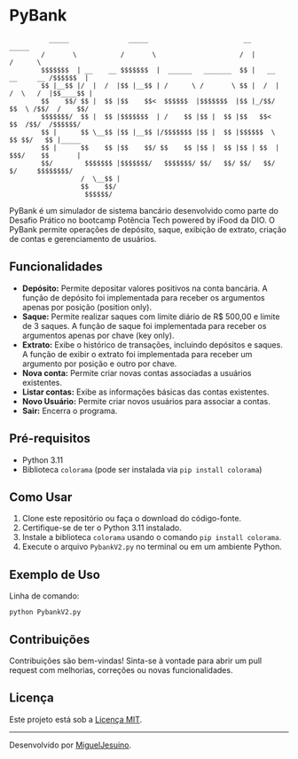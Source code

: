 # PyBank
			  _____               _____                        __                          _____  
			/       \           /       \                     /  |                        /      \ 
			$$$$$$$  | __    __ $$$$$$$  |  ______   _______  $$ |   __        __     __ /$$$$$$  |
			$$ |__$$ |/  |  /  |$$ |__$$ | /      \ /       \ $$ |  /  |      /  \   /  |$$____$$ |
			$$    $$/ $$ |  $$ |$$    $$<  $$$$$$  |$$$$$$$  |$$ |_/$$/       $$  \ /$$/  /    $$/ 
			$$$$$$$/  $$ |  $$ |$$$$$$$  | /    $$ |$$ |  $$ |$$   $$<         $$  /$$/  /$$$$$$/  
			$$ |      $$ \__$$ |$$ |__$$ |/$$$$$$$ |$$ |  $$ |$$$$$$  \         $$ $$/   $$ |_____ 
			$$ |      $$    $$ |$$    $$/ $$    $$ |$$ |  $$ |$$ | $$  |         $$$/    $$       |
			$$/        $$$$$$$ |$$$$$$$/   $$$$$$$/ $$/   $$/ $$/   $$/           $/     $$$$$$$$/ 
			          /  \__$$ |                                                                   
			          $$    $$/                                                                    
			           $$$$$$/

PyBank é um simulador de sistema bancário desenvolvido como parte do Desafio Prático no bootcamp Potência Tech powered by iFood da DIO. O PyBank permite operações de depósito, saque, exibição de extrato, criação de contas e gerenciamento de usuários.

## Funcionalidades

-  **Depósito:** Permite depositar valores positivos na conta bancária. A função de depósito foi implementada para receber os argumentos apenas por posição (position only). 
-  **Saque:** Permite realizar saques com limite diário de R$ 500,00 e limite de 3 saques. A função de saque foi implementada para receber os argumentos apenas por chave (key only). 
-  **Extrato:** Exibe o histórico de transações, incluindo depósitos e saques. A função de exibir o extrato foi implementada para receber um argumento por posição e outro por chave.
-  **Nova conta:** Permite criar novas contas associadas a usuários existentes. 
-  **Listar contas:** Exibe as informações básicas das contas existentes. 
-  **Novo Usuário:** Permite criar novos usuários para associar a contas.
-  **Sair:** Encerra o programa.

## Pré-requisitos

- Python 3.11
- Biblioteca `colorama` (pode ser instalada via `pip install colorama`)

## Como Usar

1. Clone este repositório ou faça o download do código-fonte.
2. Certifique-se de ter o Python 3.11 instalado.
3. Instale a biblioteca `colorama` usando o comando `pip install colorama`.
4. Execute o arquivo `PybankV2.py` no terminal ou em um ambiente Python.

## Exemplo de Uso
Linha de comando: 
```shell
python PybankV2.py
```

## Contribuições

Contribuições são bem-vindas! Sinta-se à vontade para abrir um pull request com melhorias, correções ou novas funcionalidades.

## Licença

Este projeto está sob a [Licença MIT](https://opensource.org/licenses/MIT).

----------

Desenvolvido por [MiguelJesuino](https://github.com/MiguelJesuino/).
